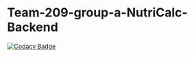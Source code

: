 # Team-209-group-a-NutriCalc-Backend

[![Codacy Badge](https://app.codacy.com/project/badge/Grade/5a5571824b084924b4e751f999d7cb2d)](https://www.codacy.com/gh/BuildForSDGCohort2/Team-209-group-a-NutriCalc-Backend?utm_source=github.com&amp;utm_medium=referral&amp;utm_content=BuildForSDGCohort2/Team-209-group-a-NutriCalc-Backend&amp;utm_campaign=Badge_Grade)

